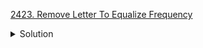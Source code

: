 [2423. Remove Letter To Equalize Frequency](https://leetcode.com/contest/biweekly-contest-88/problems/remove-letter-to-equalize-frequency/)

<details><summary>Solution</summary>

![](https://github.com/archishmanghos/code-images/blob/master/Leetcode/2423.png)

</details>